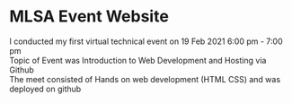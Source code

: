 # MLSA Event Website
I conducted my first virtual technical event on 19 Feb 2021 6:00 pm - 7:00 pm <br>
Topic of Event was Introduction to Web Development and Hosting via Github <br>
The meet consisted of Hands on web development (HTML CSS) and was deployed on github <br>
